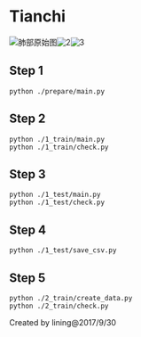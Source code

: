 # Tianchi

![肺部原始图](fig/1.png'肺部原始图')![2](fig/2.png'肺部腐蚀图')![3](fig/3.png'肺部气管图')
## Step 1
`python ./prepare/main.py`

## Step 2
```
python ./1_train/main.py
python ./1_train/check.py
```

## Step 3
```
python ./1_test/main.py
python ./1_test/check.py
```
## Step 4
`python ./1_test/save_csv.py`

## Step 5
```
python ./2_train/create_data.py
python ./2_train/check.py
```

Created by lining@2017/9/30
